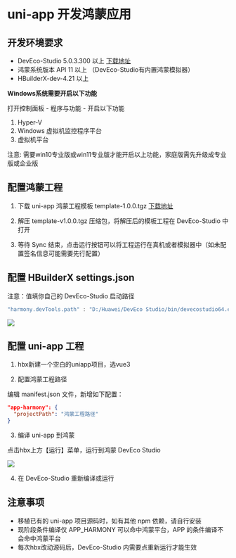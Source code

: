 # uni-app 开发鸿蒙应用

## 开发环境要求

* DevEco-Studio 5.0.3.300 以上 [下载地址](https://developer.huawei.com/consumer/cn/deveco-developer-suite/enabling/kit?currentPage=1&pageSize=100)
* 鸿蒙系统版本 API 11 以上 （DevEco-Studio有内置鸿蒙模拟器）
* HBuilderX-dev-4.21 以上

**Windows系统需要开启以下功能**

打开控制面板 - 程序与功能 - 开启以下功能

1. Hyper-V
2. Windows 虚拟机监控程序平台
3. 虚拟机平台

注意: 需要win10专业版或win11专业版才能开启以上功能，家庭版需先升级成专业版或企业版

## 配置鸿蒙工程

1. 下载 uni-app 鸿蒙工程模板 template-1.0.0.tgz [下载地址](https://web-ext-storage.dcloud.net.cn/uni-app/harmony/template-1.0.0.tgz)

2. 解压 template-v1.0.0.tgz 压缩包，将解压后的模板工程在 DevEco-Studio 中打开

3. 等待 Sync 结束，点击运行按钮可以将工程运行在真机或者模拟器中（如未配置签名信息可能需要先行配置）

## 配置 HBuilderX settings.json

注意：值填你自己的 DevEco-Studio 启动路径

```js
"harmony.devTools.path" : "D:/Huawei/DevEco Studio/bin/devecostudio64.exe"
```

![](https://web-ext-storage.dcloud.net.cn/uni-app/harmony/1718606410632esh6qkook28.png)

## 配置 uni-app 工程

1. hbx新建一个空白的uniapp项目，选vue3

2. 配置鸿蒙工程路径

编辑 manifest.json 文件，新增如下配置：

```json
"app-harmony": {
  "projectPath": "鸿蒙工程路径"
}
```

3. 编译 uni-app 到鸿蒙

点击hbx上方【运行】菜单，运行到鸿蒙 DevEco Studio

![](https://web-ext-storage.dcloud.net.cn/uni-app/harmony/17183338900070pjn2uj49t8.png)

4. 在 DevEco-Studio 重新编译或运行

## 注意事项

* 移植已有的 uni-app 项目源码时，如有其他 npm 依赖，请自行安装
* 现阶段条件编译仅 APP_HARMONY 可以命中鸿蒙平台，APP 的条件编译不会命中鸿蒙平台
* 每次hbx改动源码后，DevEco-Studio 内需要点重新运行才能生效